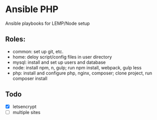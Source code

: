 # Ansible PHP

Ansible playbooks for LEMP/Node setup

## Roles:
 - common: set up git, etc.
 - home: deloy script/config files in user directory
 - mysql: install and set up users and database
 - node: install npm, n, gulp; run npm install, webpack, gulp less
 - php: install and configure php, nginx, composer; clone project, run composer install

 ## Todo
 - [x] letsencrypt
 - [ ] multiple sites